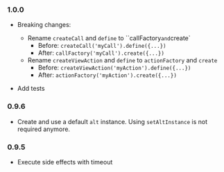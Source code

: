 ### 1.0.0

- Breaking changes: 
    - Rename `createCall` and `define` to ``callFactory` and `create`
        - Before: `createCall('myCall').define({...})`
        - After: `callFactory('myCall').create({...})`
    - Rename `createViewAction` and `define` to `actionFactory` and `create`
        - Before: `createViewAction('myAction').define({...})`
        - After: `actionFactory('myAction').create({...})`

- Add tests

### 0.9.6

- Create and use a default `alt` instance. Using `setAltInstance` is not required anymore.

### 0.9.5

- Execute side effects with timeout